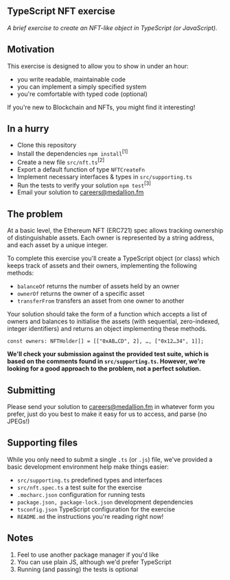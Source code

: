 ## TypeScript NFT exercise

_A brief exercise to create an NFT-like object in TypeScript (or JavaScript)._

## Motivation

This exercise is designed to allow you to show in under an hour:

- you write readable, maintainable code
- you can implement a simply specified system
- you're comfortable with typed code (optional)

If you're new to Blockchain and NFTs, you might find it interesting!

## In a hurry

- Clone this repository
- Install the dependencies `npm install`<sup>[1]</sup>
- Create a new file `src/nft.ts`<sup>[2]</sup>
- Export a default function of type `NFTCreateFn`
- Implement necessary interfaces & types in `src/supporting.ts`
- Run the tests to verify your solution `npm test`<sup>[3]</sup>
- Email your solution to careers@medallion.fm

## The problem

At a basic level, the Ethereum NFT (ERC721) spec allows tracking ownership of
distinguishable assets. Each owner is represented by a string address, and each
asset by a unique integer.

To complete this exercise you'll create a TypeScript object (or class) which
keeps track of assets and their owners, implementing the following methods:

- `balanceOf` returns the number of assets held by an owner
- `ownerOf` returns the owner of a specific asset
- `transferFrom` transfers an asset from one owner to another

Your solution should take the form of a function which accepts a list of owners
and balances to initialise the assets (with sequential, zero-indexed, integer
identifiers) and returns an object implementing these methods.

```
const owners: NFTHolder[] = [["0xAB…CD", 2], …, ["0x12…34", 1]];
```

**We'll check your submission against the provided test suite, which is based
on the comments found in `src/supporting.ts`. However, we're looking for a
good approach to the problem, not a perfect solution.**

## Submitting

Please send your solution to careers@medallion.fm in whatever form you prefer,
just do you best to make it easy for us to access, and parse (no JPEGs!)

## Supporting files

While you only need to submit a single `.ts` (or `.js`) file, we've provided
a basic development environment help make things easier:

- `src/supporting.ts` predefined types and interfaces
- `src/nft.spec.ts` a test suite for the exercise
- `.mocharc.json` configuration for running tests
- `package.json, package-lock.json` development dependencies
- `tsconfig.json` TypeScript configuration for the exercise
- `README.md` the instructions you're reading right now!

## Notes

1. Feel to use another package manager if you'd like
2. You can use plain JS, although we'd prefer TypeScript
3. Running (and passing) the tests is optional
